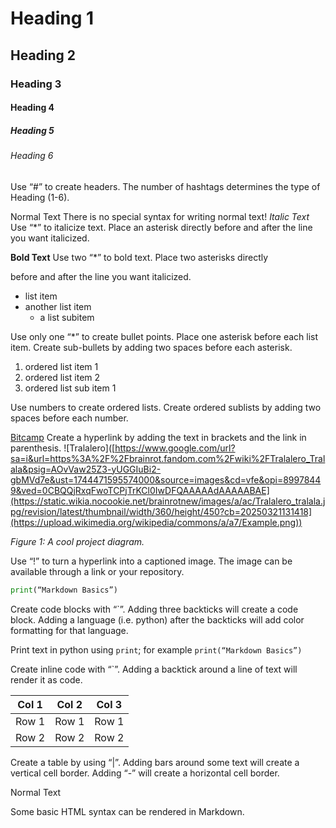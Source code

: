 # Heading 1
## Heading 2
### Heading 3
#### Heading 4
##### Heading 5
###### Heading 6

Use “#” to create headers. The number of hashtags
determines the type of Heading (1-6).

Normal Text There is no special syntax for writing normal text!
*Italic Text* Use “*” to italicize text. Place an asterisk directly before and after the line you want italicized.

**Bold Text** Use two “*” to bold text. Place two asterisks directly

before and after the line you want italicized.

* list item
* another list item
  * a list subitem

Use only one “*” to create bullet points. Place one asterisk
before each list item. Create sub-bullets by adding two
spaces before each asterisk.

1. ordered list item 1
2. ordered list item 2
1. ordered list sub item 1

Use numbers to create ordered lists. Create ordered
sublists by adding two spaces before each number.

[Bitcamp](https://bit.camp) Create a hyperlink by adding the text in brackets and the link in parenthesis.
![Tralalero]([https://www.google.com/url?sa=i&url=https%3A%2F%2Fbrainrot.fandom.com%2Fwiki%2FTralalero_Tralala&psig=AOvVaw25Z3-yUGGIuBi2-gbMVd7e&ust=1744471595574000&source=images&cd=vfe&opi=89978449&ved=0CBQQjRxqFwoTCPjTrKCl0IwDFQAAAAAdAAAAABAE](https://static.wikia.nocookie.net/brainrotnew/images/a/ac/Tralalero_tralala.jpg/revision/latest/thumbnail/width/360/height/450?cb=20250321131418](https://upload.wikimedia.org/wikipedia/commons/a/a7/Example.png))

*Figure 1: A cool project diagram.*

Use “!” to turn a hyperlink into a captioned image. The
image can be available through a link or your repository.

```python
print(“Markdown Basics”)
```

Create code blocks with “`”. Adding three backticks will create a code block. 
Adding a language (i.e. python) after
the backticks will add color formatting for that language.

Print text in python using `print`; for  example `print(“Markdown Basics”)`

Create inline code with “`”. Adding a backtick around a line of text will render it as code.

| Col 1 | Col 2 | Col 3 |
| ------ | ------ | ------ |
| Row 1 | Row 1 | Row 1 |
| Row 2 | Row 2 | Row 2 |

Create a table by using “|”. Adding bars around some text
will create a vertical cell border. Adding “-” will create a
horizontal cell border.

<p> Normal Text </p> Some basic HTML syntax can be rendered in Markdown.
